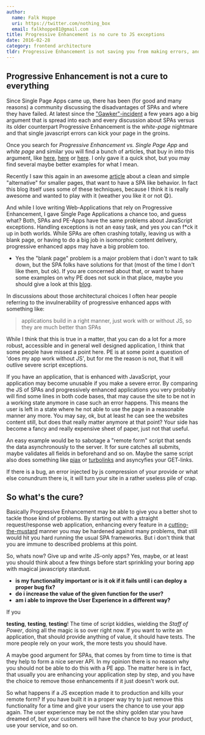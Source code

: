 ```yaml
---
author:
  name: Falk Hoppe
  uri: https://twitter.com/nothing_box
  email: falkhoppe81@gmail.com
title: Progressive Enhancement is no cure to JS exceptions
date: 2016-02-28
category: frontend architecture
tldr: Progressive Enhancement is not saving you from making errors, and your application may have major outages if you let them crawl into production, whether you want it to be true or not. Yes, SPAs have this problem, because they naturally rely heavily on JS, but so do modern progressively enhanced webapps.
---
```


## Progressive Enhancement is not a cure to everything

Since Single Page Apps came up, there has been (for good and many reasons) a community discussing the disadvantages of SPAs and where they have failed.
At latest since the ["Gawker"-incident](http://www.webmonkey.com/2011/02/gawker-learns-the-hard-way-why-hash-bang-urls-are-evil/) a few years ago a big argument that is spread into each and every discussion about SPAs versus its older counterpart Progressive Enhancement is the *white-page* nightmare and that single javascript errors can kick your page in the groins. 

Once you search for *Progressive Enhancement vs. Single Page App* and *white page* and similar you will find a bunch of articles, that buy in into this argument, like [here](https://www.leaseweb.com/labs/2013/07/10-very-good-reasons-to-stop-using-javascript/), [here](http://programmers.stackexchange.com/questions/237537/progressive-enhancement-vs-single-page-apps#comment546103_238021) or [here](https://www.christianheilmann.com/2011/12/28/on-single-page-apps/).
I only gave it a quick shot, but you may find several maybe better examples for what I mean.

Recently I saw this again in an awesome [article](https://www.smashingmagazine.com/2015/12/reimagining-single-page-applications-progressive-enhancement) about a clean and simple "alternative" for smaller pages, that want to have a SPA like behavior. In fact this blog itself uses some of these techniques, because I think it is really awesome and wanted to play with it (weather you like it or not 😋).

And while I love writing Web-Applications that rely on Progressive Enhancement, I gave Single Page Applications a chance too, and guess what? Both, SPAs and PE-Apps have the same problems about JavaScript exceptions. Handling exceptions is not an easy task, and yes you can f\*ck it up in both worlds. While SPAs are often crashing totally, leaving us with a blank page, or having to do a big job in isomorphic content delivery, progressive enhanced apps may have a big problem too.

- Yes the "blank page" problem is a major problem that i don't want to talk down, but the SPA folks have solutions for that (most of the time I don't like them, but ok). If you are concerned about that, or want to have some examples on why PE does not suck in that place, maybe you should give a look at this [blog](http://sighjavascript.tumblr.com/).

In discussions about those architectural choices I often hear people referring to the invulnerability of progressive enhanced apps with something like:

> applications build in a right manner, just work with or without JS, so they are much better than SPAs

While I think that this is true in a matter, that you can do a lot for a more robust, accessible and in general well designed application, I think that some people have missed a point here. PE is at some point a question of 'does my app work without JS', but for me the reason is not, that it will outlive severe script exceptions.

If you have an application, that is enhanced with JavaScript, your application may become unusable if you make a severe error. By comparing the JS of SPAs and progressively enhanced applications you very probably will find some lines in both code bases, that may cause the site to be not in a working state anymore in case such an error happens. This means the user is left in a state where he not able to use the page in a reasonable manner any more. You may say, ok, but at least he can see the websites content still, but does that really matter anymore at that point? Your side has become a fancy and really expensive sheet of paper, just not that useful.

An easy example would be to sabotage a "remote form" script that sends the data asynchronously to the server. It for sure catches all submits, maybe validates all fields in beforehand and so on. Maybe the same script also does something like [pjax](https://github.com/defunkt/jquery-pjax) or [turbolinks](https://github.com/rails/turbolinks) and asyncyfies your GET-links.

If there is a bug, an error injected by js compression of your provide or what else conundrum there is, it will turn your site in a rather useless pile of crap.

## So what's the cure?

Basically Progressive Enhancement may be able to give you a better shot to tackle those kind of problems. By starting out with a straight request/response web application, enhancing every feature in a [cutting-the-mustard](http://responsivenews.co.uk/post/18948466399/cutting-the-mustard) manner you may be hardened against many problems, that still would hit you hard running the usual SPA frameworks. But i don't think that you are immune to described problems at this point.

So, whats now? Give up and write JS-only apps? Yes, maybe, or at least you should think about a few things before start sprinkling your boring app with magical javascripty stardust. 

- **is my functionality important or is it ok if it fails until i can deploy a proper bug fix?**
- **do i increase the value of the given function for the user?**
- **am i able to improve the User Experience in a different way?**

If you 

**testing**, **testing**, **testing**! The time of script kiddies, wielding the *Staff of Power*, doing all the magic is so over right now. If you want to write an application, that should provide anything of value, it should have tests. The more people rely on your work, the more tests you should have.

A maybe good argument for SPAs, that comes by from time to time is that they help to form a nice server API. In my opinion there is no reason why you should not be able to do this with a PE app. The matter here is in fact, that usually you are enhancing your application step by step, and you have the choice to remove those enhancements if it just doesn't work out.

So what happens if a JS exception made it to production and kills your remote form? If you have built it in a proper way try to just remove this functionality for a time and give your users the chance to use your app again. The user experience may be not the shiny golden star you have dreamed of, but your customers will have the chance to buy your product, use your service, and so on.
